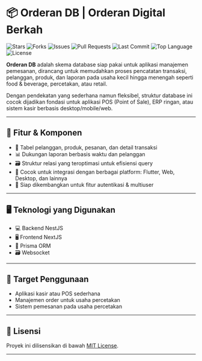# 📦 Orderan DB | Orderan Digital Berkah
![Stars](https://img.shields.io/github/stars/izhal27/orderan-db?style=social)
![Forks](https://img.shields.io/github/forks/izhal27/orderan-db?style=social)
![Issues](https://img.shields.io/github/issues/izhal27/orderan-db)
![Pull Requests](https://img.shields.io/github/issues-pr/izhal27/orderan-db)
![Last Commit](https://img.shields.io/github/last-commit/izhal27/orderan-db)
![Top Language](https://img.shields.io/github/languages/top/izhal27/orderan-db)
![License](https://img.shields.io/github/license/izhal27/orderan-db)

**Orderan DB** adalah skema database siap pakai untuk aplikasi manajemen pemesanan, dirancang untuk memudahkan proses pencatatan transaksi, pelanggan, produk, dan laporan pada usaha kecil hingga menengah seperti food & beverage, percetakan, atau retail.

Dengan pendekatan yang sederhana namun fleksibel, struktur database ini cocok dijadikan fondasi untuk aplikasi POS (Point of Sale), ERP ringan, atau sistem kasir berbasis desktop/mobile/web.

---

## 🧠 Fitur & Komponen

- 🧾 Tabel pelanggan, produk, pesanan, dan detail transaksi
- 📊 Dukungan laporan berbasis waktu dan pelanggan
- 🗃️ Struktur relasi yang teroptimasi untuk efisiensi query
- 🔄 Cocok untuk integrasi dengan berbagai platform: Flutter, Web, Desktop, dan lainnya
- 🔐 Siap dikembangkan untuk fitur autentikasi & multiuser

---

## 🖥️ Teknologi yang Digunakan

- 💻 Backend NestJS
- 🖥️ Frontend NextJS
- 💾 Prisma ORM
- 🗃️ Websocket

---

## 🎯 Target Penggunaan

- Aplikasi kasir atau POS sederhana
- Manajemen order untuk usaha percetakan
- Sistem pemesanan pada usaha percetakan

---

## 📄 Lisensi

Proyek ini dilisensikan di bawah [MIT License](LICENSE).

---

